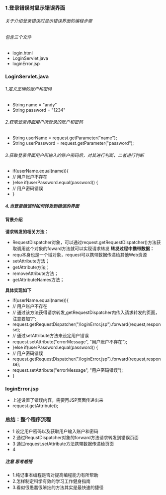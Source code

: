
### 1.登录错误时显示错误界面

###### 关于介绍登录错误时显示错误界面的编程步骤

###### 包含三个文件
 - login.html
 - LoginServlet.java
 - loginError.jsp
 
### LoginServlet.java
###### 1.定义正确的账户和密码
- String name = "andy"
- String password = "1234"
###### 2.获取登录界面用户所登录的账户和密码
- String userName = request.getParameter("name");
- String userPassword = request.getParameter("password");

###### 3.获取登录界面用户所输入的账户密码后，对其进行判断，二者进行判断
- if(userName.equal(name)){
- // 用户账户不存在
- }else if(userPassword.equal(password)) {
- // 用户密码错误
- }
##### 4.当登录错误时如何转发到错误的界面  
#### 背景介绍
**请求转发的相关方法：**
- RequestDispatcher对象，可以通过request.getRequestDispatcher()方法获取调用这个对象的foward方法就可以实现请求转发
**转发过程中携带数据：**
- requ本身也是一个域对象，request可以携带数据传递给其他Web资源
- setAttribute方法；
- getAttribute方法；
- removeAttribute方法；
- getAttributeNames方法；

**具体实现如下**
- if(userName.equal(name)){
- // 用户账户不存在
- // 通过该方法获得请求转发,getRequestDispatcher内传入请求转发的页面，注意要加”/“;
- request.getRequestDispatcher("/loginError.jsp").forward(request,response);
- // 通过setAttribute方法来设定用户错误
- request.setAttribute("errorMessage", "用户账户不存在");
- }else if(userPassword.equal(password)) {
- // 用户密码错误
- request.getRequestDispatcher("/loginError.jsp").forward(request,response);
- request.setAttribute("errorMessage", "用户密码错误");
- }
### loginError.jsp
- 上述设置了错误内容，需要再JSP页面传递出来
- request.getAttribute();
### 总结：整个程序流程
- 1 设定用户密码以及获取用户输入账户和密码
- 2 通过RequstDispatcher对象的forward方法请求转发到错误页面
- 3 通过request.setAttribute方法携带数据传递给页面  
- 4 
##### **注意 思考感悟**
- 1.纯记事本编程是否对提高编程能力有所帮助
- 2.怎样制定科学有效的学习工作健身指南
- 3.看似很愚蠢很笨拙的方法其实是最快速的捷径
